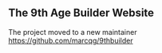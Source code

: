 ## The 9th Age Builder Website

The project moved to a new maintainer https://github.com/marcqg/9thbuilder
